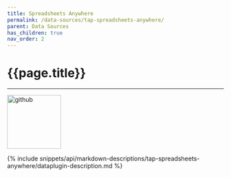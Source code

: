```yaml
---
title: Spreadsheets Anywhere
permalink: /data-sources/tap-spreadsheets-anywhere/
parent: Data Sources
has_children: true
nav_order: 2
---
```


# {{page.title}}

---

<img src="{{site.baseurl}}/assets/data_source_images/tap-spreadsheets-anywhere.png" width="125" alt="github">

{% include snippets/api/markdown-descriptions/tap-spreadsheets-anywhere/dataplugin-description.md %}
